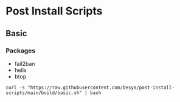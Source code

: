 # Post Install Scripts

## Basic

### Packages

- fail2ban
- helix
- btop

```
curl -s "https://raw.githubusercontent.com/besya/post-install-scripts/main/build/basic.sh" | bash
```
